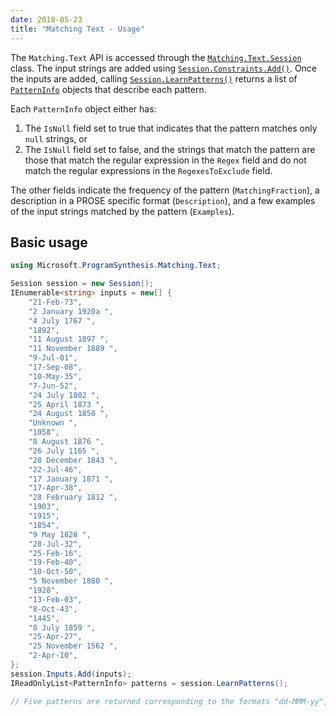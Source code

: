 ```yaml
---
date: 2018-05-23
title: "Matching Text - Usage"
---
```


The `Matching.Text` API is accessed through the
[`Matching.Text.Session`](https://prose-docs.azurewebsites.net/html/T_Microsoft_ProgramSynthesis_Matching_Text_Session.htm) class.
The input strings are added using [`Session.Constraints.Add()`](https://prose-docs.azurewebsites.net/html/M_Microsoft_ProgramSynthesis_Wrangling_Session_Session_3_AddConstraints.htm).
Once the inputs are added, calling [`Session.LearnPatterns()`](https://prose-docs.azurewebsites.net/html/M_Microsoft_ProgramSynthesis_Matching_Text_Session_LearnPatterns.htm) returns a list of [`PatternInfo`](https://prose-docs.azurewebsites.net/html/T_Microsoft_ProgramSynthesis_Matching_Text_PatternInfo.htm) objects that describe each pattern.

Each `PatternInfo` object either has:
1. The `IsNull` field set to true that indicates that the pattern matches only `null` strings, or
2. The `IsNull` field set to false, and the strings that match the pattern are those that match the regular expression in the `Regex` field and do not match the regular expressions in the `RegexesToExclude` field.

The other fields indicate the frequency of the pattern (`MatchingFraction`), a description in a PROSE specific format (`Description`), and a few examples of the input strings matched by the pattern (`Examples`).

## Basic usage

```csharp
using Microsoft.ProgramSynthesis.Matching.Text;

Session session = new Session();
IEnumerable<string> inputs = new[] {
    "21-Feb-73",
    "2 January 1920a ",
    "4 July 1767 ",
    "1892",
    "11 August 1897 ",
    "11 November 1889 ",
    "9-Jul-01",
    "17-Sep-08",
    "10-May-35",
    "7-Jun-52",
    "24 July 1802 ",
    "25 April 1873 ",
    "24 August 1850 ",
    "Unknown ",
    "1058",
    "8 August 1876 ",
    "26 July 1165 ",
    "28 December 1843 ",
    "22-Jul-46",
    "17 January 1871 ",
    "17-Apr-38",
    "28 February 1812 ",
    "1903",
    "1915",
    "1854",
    "9 May 1828 ",
    "28-Jul-32",
    "25-Feb-16",
    "19-Feb-40",
    "10-Oct-50",
    "5 November 1880 ",
    "1928",
    "13-Feb-03",
    "8-Oct-43",
    "1445",
    "8 July 1859 ",
    "25-Apr-27",
    "25 November 1562 ",
    "2-Apr-10",
};
session.Inputs.Add(inputs);
IReadOnlyList<PatternInfo> patterns = session.LearnPatterns();

// Five patterns are returned corresponding to the formats "dd-MMM-yy", "dd MMMM yyyy ", "yyyy", "Unknown", and "2 January 1920a ".
```

